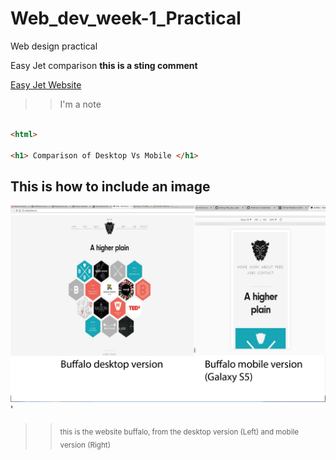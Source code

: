 # Web_dev_week-1_Practical
Web design practical

Easy Jet comparison **this is a sting comment**


[Easy Jet Website](http://www.easyjet.com/en/)
>> I'm a note

```html

<html>

<h1> Comparison of Desktop Vs Mobile </h1>

```

## This is how to include an image
![This is an image](Buffalocomparison.jpg) '
>> <sub> this is the website buffalo, from the desktop version (Left) and mobile version (Right) </sub>




